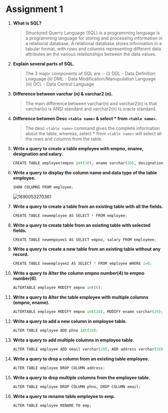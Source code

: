# Assignment 1

1. **What is SQL?**

   > Structured Querry Language (SQL) is a programming language is a programming language for storing and processing information in a relational database. A relational database stores information in a tabular format, with rows and columns representing different data attributes an the various relationships between the data values.
   >
2. **Explain several parts of SQL.**

   > The 3 major components of SQL are :-
   > (i) DDL - Data Definition Lnaguage
   > (ii) DML - Data Modification/Manupulation Language
   > (iii) DCL - Data Control Language
   >
3. **Difference between varchar (n) & varchar2 (n).**

   > The main difference between varchar(n) and varchar2(n) is that varchar(n) is ANSI standard and varchar2(n) is oracle standard.
   >
4. **Difference between Desc `<table name>` & select * from `<table name>`.**

   > The desc `<table name>` command gives the complete information about the table, whereas, select * from `<table name>`  will select all the rows and columns from the table.
   >
5. **Write a query to create a table employee with empno, ename, designation and salary.**

   ```python
   CREATE TABLE employee(empno int(10), ename varchar(20), designation varchar(10), salary int(10));
   ```
6. **Write a query to display the column name and data type of the table employee.**

   ```python
   SHOW COLUMNS FROM employee;
   ```
   ![1690053270361](https://github.com/GodPhoenix2003/3rd-Year-Assignments/assets/100948753/8ed18211-0d1c-4faf-ba40-2f40adc69b8a)

7. **Write a query to create a table from an existing table with all the fields.**

   ```python
   CREATE TABLE newemployee AS SELECT * FROM employee;
   ```
8. **Write a query to create table from an existing table with selected fields.**

   ```python
   CREATE TABLE newempoyee1 AS SELECT empno, salary FROM employeee;
   ```
9. **Write a query to create a new table from an existing table without any record.**

   ```python
   CREATE TABLE newemployee2 AS SELECT * FROM employee WHERE 1=0;
   ```
10. **Write a query to Alter the column empno number(4) to empno number(6).**

    ```python
    ALTERTABLE employee MODIFY empno int(6);
    ```
11. **Write a query to Alter the table employee with multiple columns (empno, ename).**

    ```python
    ALTERTABLE employee MODIFY empno int(20), MODIFY ename varchar(20);
    ```
12. **Write a query to add a new column in employee table.**

    ```python
    ALTER TABLE employee ADD phno int(10);
    ```
13. **Write a query to add multiple columns in employee table.**

    ```python
    ALTER TABLE employee ADD email varchar(20), ADD address varchar(50);
    ```
14. **Write a query to drop a column from an existing table employee.**

    ```python
    ALTER TABLE employee DROP COLUMN address;
    ```
15. **Write a query to drop multiple columns from the employee table.**

    ```python
    ALTER TABLE employee DROP COLUMN phno, DROP COLUMN email;
    ```
16. **Write a query to rename table employee to emp.**

    ```python
    ALTER TABLE employee RENAME TO emp;
    ```

